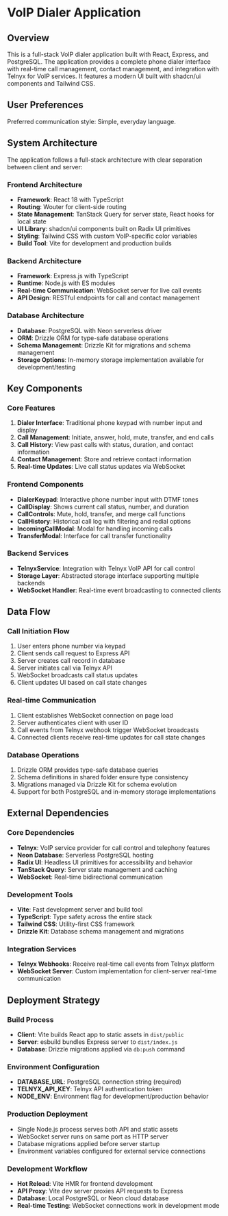 # VoIP Dialer Application

## Overview

This is a full-stack VoIP dialer application built with React, Express, and PostgreSQL. The application provides a complete phone dialer interface with real-time call management, contact management, and integration with Telnyx for VoIP services. It features a modern UI built with shadcn/ui components and Tailwind CSS.

## User Preferences

Preferred communication style: Simple, everyday language.

## System Architecture

The application follows a full-stack architecture with clear separation between client and server:

### Frontend Architecture
- **Framework**: React 18 with TypeScript
- **Routing**: Wouter for client-side routing
- **State Management**: TanStack Query for server state, React hooks for local state
- **UI Library**: shadcn/ui components built on Radix UI primitives
- **Styling**: Tailwind CSS with custom VoIP-specific color variables
- **Build Tool**: Vite for development and production builds

### Backend Architecture
- **Framework**: Express.js with TypeScript
- **Runtime**: Node.js with ES modules
- **Real-time Communication**: WebSocket server for live call events
- **API Design**: RESTful endpoints for call and contact management

### Database Architecture
- **Database**: PostgreSQL with Neon serverless driver
- **ORM**: Drizzle ORM for type-safe database operations
- **Schema Management**: Drizzle Kit for migrations and schema management
- **Storage Options**: In-memory storage implementation available for development/testing

## Key Components

### Core Features
1. **Dialer Interface**: Traditional phone keypad with number input and display
2. **Call Management**: Initiate, answer, hold, mute, transfer, and end calls
3. **Call History**: View past calls with status, duration, and contact information
4. **Contact Management**: Store and retrieve contact information
5. **Real-time Updates**: Live call status updates via WebSocket

### Frontend Components
- **DialerKeypad**: Interactive phone number input with DTMF tones
- **CallDisplay**: Shows current call status, number, and duration
- **CallControls**: Mute, hold, transfer, and merge call functions
- **CallHistory**: Historical call log with filtering and redial options
- **IncomingCallModal**: Modal for handling incoming calls
- **TransferModal**: Interface for call transfer functionality

### Backend Services
- **TelnyxService**: Integration with Telnyx VoIP API for call control
- **Storage Layer**: Abstracted storage interface supporting multiple backends
- **WebSocket Handler**: Real-time event broadcasting to connected clients

## Data Flow

### Call Initiation Flow
1. User enters phone number via keypad
2. Client sends call request to Express API
3. Server creates call record in database
4. Server initiates call via Telnyx API
5. WebSocket broadcasts call status updates
6. Client updates UI based on call state changes

### Real-time Communication
1. Client establishes WebSocket connection on page load
2. Server authenticates client with user ID
3. Call events from Telnyx webhook trigger WebSocket broadcasts
4. Connected clients receive real-time updates for call state changes

### Database Operations
1. Drizzle ORM provides type-safe database queries
2. Schema definitions in shared folder ensure type consistency
3. Migrations managed via Drizzle Kit for schema evolution
4. Support for both PostgreSQL and in-memory storage implementations

## External Dependencies

### Core Dependencies
- **Telnyx**: VoIP service provider for call control and telephony features
- **Neon Database**: Serverless PostgreSQL hosting
- **Radix UI**: Headless UI primitives for accessibility and behavior
- **TanStack Query**: Server state management and caching
- **WebSocket**: Real-time bidirectional communication

### Development Tools
- **Vite**: Fast development server and build tool
- **TypeScript**: Type safety across the entire stack
- **Tailwind CSS**: Utility-first CSS framework
- **Drizzle Kit**: Database schema management and migrations

### Integration Services
- **Telnyx Webhooks**: Receive real-time call events from Telnyx platform
- **WebSocket Server**: Custom implementation for client-server real-time communication

## Deployment Strategy

### Build Process
- **Client**: Vite builds React app to static assets in `dist/public`
- **Server**: esbuild bundles Express server to `dist/index.js`
- **Database**: Drizzle migrations applied via `db:push` command

### Environment Configuration
- **DATABASE_URL**: PostgreSQL connection string (required)
- **TELNYX_API_KEY**: Telnyx API authentication token
- **NODE_ENV**: Environment flag for development/production behavior

### Production Deployment
- Single Node.js process serves both API and static assets
- WebSocket server runs on same port as HTTP server
- Database migrations applied before server startup
- Environment variables configured for external service connections

### Development Workflow
- **Hot Reload**: Vite HMR for frontend development
- **API Proxy**: Vite dev server proxies API requests to Express
- **Database**: Local PostgreSQL or Neon cloud database
- **Real-time Testing**: WebSocket connections work in development mode